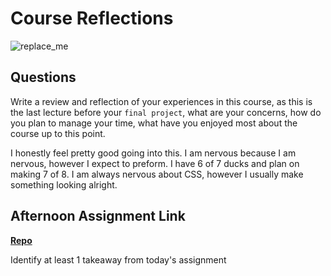 # Course Reflections

![replace_me](https://codeworks.blob.core.windows.net/public/assets/img/illustrations/placeholder.svg)

## Questions

Write a review and reflection of your experiences in this course, as this is the last lecture before your `final project`, what are your concerns, how do you plan to manage your time, what have you enjoyed most about the course up to this point.

I honestly feel pretty good going into this. I am nervous because I am nervous, however I expect to preform. I have 6 of 7 ducks and plan on making 7 of 8. I am always nervous about CSS, however I usually make something looking alright. 

## Afternoon Assignment Link

**[Repo](https://github.com/mykealw/GoodEats)**

Identify at least 1 takeaway from today's assignment
